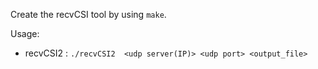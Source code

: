 Create the recvCSI tool by using `make`.

Usage:

* recvCSI2 : `./recvCSI2  <udp server(IP)> <udp port> <output_file>`

